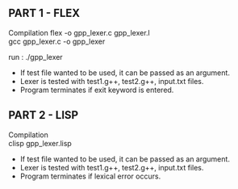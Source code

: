 PART 1 - FLEX  
-------------------
Compilation
flex -o gpp_lexer.c gpp_lexer.l  
gcc gpp_lexer.c -o gpp_lexer  

run :
./gpp_lexer  

- If test file wanted to be used, it can be passed as an argument.
- Lexer is tested with test1.g++, test2.g++, input.txt files.
- Program terminates if exit keyword is entered.

PART 2 - LISP  
-------------------
Compilation  
clisp gpp_lexer.lisp  

- If test file wanted to be used, it can be passed as an argument.
- Lexer is tested with test1.g++, test2.g++, input.txt files.
- Program terminates if lexical error occurs.  
